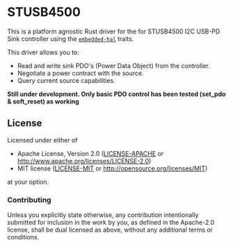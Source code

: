 # STUSB4500 
This is a platform agnostic Rust driver for the for STUSB4500 I2C
USB-PD Sink controller using the [`embedded-hal`] traits.

This driver allows you to:
- Read and write sink PDO's (Power Data Object) from the controller.
- Negotiate a power contract with the source.
- Query current source capabilities.

**Still under development. Only basic PDO control has been tested (set_pdo & soft_reset) as working**

## License

Licensed under either of

 * Apache License, Version 2.0 ([LICENSE-APACHE](LICENSE-APACHE) or
   http://www.apache.org/licenses/LICENSE-2.0)
 * MIT license ([LICENSE-MIT](LICENSE-MIT) or
   http://opensource.org/licenses/MIT)

at your option.

### Contributing

Unless you explicitly state otherwise, any contribution intentionally submitted
for inclusion in the work by you, as defined in the Apache-2.0 license, shall
be dual licensed as above, without any additional terms or conditions.

[`embedded-hal`]: https://github.com/rust-embedded/embedded-hal